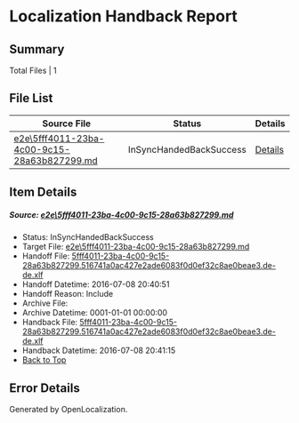 # <a name='report-top'></a> Localization Handback Report

## Summary
 Total Files | 1

## File List
 Source File | Status | Details 
 ----------- | ------ | ------- 
 [e2e\5fff4011-23ba-4c00-9c15-28a63b827299.md](https://github.com/OpenLocalizationTestOrg/oltest/blob/f6cb4ffa97ae25ced4786ed0a7bf406ae8df9af9/e2e/5fff4011-23ba-4c00-9c15-28a63b827299.md) | InSyncHandedBackSuccess | [Details](#678923f62cd7ff78fb613a7e91e2e5a091a745664)

## Item Details
##### <a name='678923f62cd7ff78fb613a7e91e2e5a091a745664'></a> Source: [e2e\5fff4011-23ba-4c00-9c15-28a63b827299.md](https://github.com/OpenLocalizationTestOrg/oltest/blob/f6cb4ffa97ae25ced4786ed0a7bf406ae8df9af9/e2e/5fff4011-23ba-4c00-9c15-28a63b827299.md)
* Status: InSyncHandedBackSuccess
* Target File: [e2e\5fff4011-23ba-4c00-9c15-28a63b827299.md](https://github.com/OpenLocalizationTestOrg/oltest-dede-fly/blob/a55ae46bace4208a1283976d82f3b0be61a34805/e2e/5fff4011-23ba-4c00-9c15-28a63b827299.md)
* Handoff File: [5fff4011-23ba-4c00-9c15-28a63b827299.516741a0ac427e2ade6083f0d0ef32c8ae0beae3.de-de.xlf](https://github.com/OpenLocalizationTestOrg/olhandoff-e2e/blob/236059c288a3e799af900e46f807fbf8379d5916/ol-handoff/OpenLocalizationTestOrg/oltest-dede-fly/ci/ht/5fff4011-23ba-4c00-9c15-28a63b827299.516741a0ac427e2ade6083f0d0ef32c8ae0beae3.de-de.xlf)
* Handoff Datetime: 2016-07-08 20:40:51
* Handoff Reason: Include
* Archive File: 
* Archive Datetime: 0001-01-01 00:00:00
* Handback File: [5fff4011-23ba-4c00-9c15-28a63b827299.516741a0ac427e2ade6083f0d0ef32c8ae0beae3.de-de.xlf](https://github.com/OpenLocalizationTestOrg/olhandback-e2e/blob/b5824624d30842979fe0132e8501b57e0213e1e8/ol-handback/OpenLocalizationTestOrg/oltest-dede-fly/ci/ht/5fff4011-23ba-4c00-9c15-28a63b827299.516741a0ac427e2ade6083f0d0ef32c8ae0beae3.de-de.xlf)
* Handback Datetime: 2016-07-08 20:41:15
* [Back to Top](#report-top)


## Error Details

Generated by OpenLocalization.
